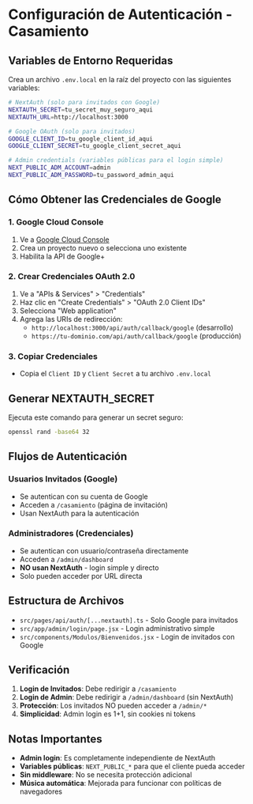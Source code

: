 # Configuración de Autenticación - Casamiento

## Variables de Entorno Requeridas

Crea un archivo `.env.local` en la raíz del proyecto con las siguientes variables:

```bash
# NextAuth (solo para invitados con Google)
NEXTAUTH_SECRET=tu_secret_muy_seguro_aqui
NEXTAUTH_URL=http://localhost:3000

# Google OAuth (solo para invitados)
GOOGLE_CLIENT_ID=tu_google_client_id_aqui
GOOGLE_CLIENT_SECRET=tu_google_client_secret_aqui

# Admin credentials (variables públicas para el login simple)
NEXT_PUBLIC_ADM_ACCOUNT=admin
NEXT_PUBLIC_ADM_PASSWORD=tu_password_admin_aqui
```

## Cómo Obtener las Credenciales de Google

### 1. Google Cloud Console
1. Ve a [Google Cloud Console](https://console.cloud.google.com/)
2. Crea un proyecto nuevo o selecciona uno existente
3. Habilita la API de Google+ 

### 2. Crear Credenciales OAuth 2.0
1. Ve a "APIs & Services" > "Credentials"
2. Haz clic en "Create Credentials" > "OAuth 2.0 Client IDs"
3. Selecciona "Web application"
4. Agrega las URIs de redirección:
   - `http://localhost:3000/api/auth/callback/google` (desarrollo)
   - `https://tu-dominio.com/api/auth/callback/google` (producción)

### 3. Copiar Credenciales
- Copia el `Client ID` y `Client Secret` a tu archivo `.env.local`

## Generar NEXTAUTH_SECRET

Ejecuta este comando para generar un secret seguro:

```bash
openssl rand -base64 32
```

## Flujos de Autenticación

### Usuarios Invitados (Google)
- Se autentican con su cuenta de Google
- Acceden a `/casamiento` (página de invitación)
- Usan NextAuth para la autenticación

### Administradores (Credenciales)
- Se autentican con usuario/contraseña directamente
- Acceden a `/admin/dashboard`
- **NO usan NextAuth** - login simple y directo
- Solo pueden acceder por URL directa

## Estructura de Archivos

- `src/pages/api/auth/[...nextauth].ts` - Solo Google para invitados
- `src/app/admin/login/page.jsx` - Login administrativo simple
- `src/components/Modulos/Bienvenidos.jsx` - Login de invitados con Google

## Verificación

1. **Login de Invitados**: Debe redirigir a `/casamiento`
2. **Login de Admin**: Debe redirigir a `/admin/dashboard` (sin NextAuth)
3. **Protección**: Los invitados NO pueden acceder a `/admin/*`
4. **Simplicidad**: Admin login es 1+1, sin cookies ni tokens

## Notas Importantes

- **Admin login**: Es completamente independiente de NextAuth
- **Variables públicas**: `NEXT_PUBLIC_*` para que el cliente pueda acceder
- **Sin middleware**: No se necesita protección adicional
- **Música automática**: Mejorada para funcionar con políticas de navegadores

